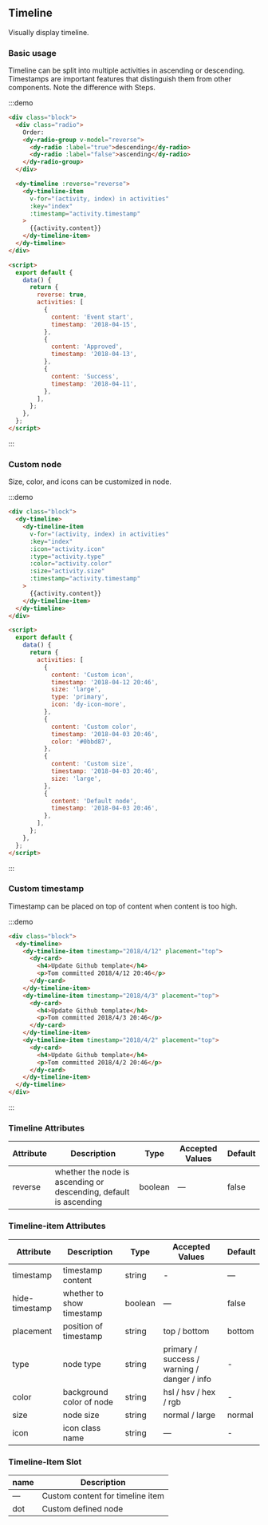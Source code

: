 ## Timeline

Visually display timeline.

### Basic usage

Timeline can be split into multiple activities in ascending or descending. Timestamps are important features that distinguish them from other components. Note the difference with Steps.

:::demo

```html
<div class="block">
  <div class="radio">
    Order:
    <dy-radio-group v-model="reverse">
      <dy-radio :label="true">descending</dy-radio>
      <dy-radio :label="false">ascending</dy-radio>
    </dy-radio-group>
  </div>

  <dy-timeline :reverse="reverse">
    <dy-timeline-item
      v-for="(activity, index) in activities"
      :key="index"
      :timestamp="activity.timestamp"
    >
      {{activity.content}}
    </dy-timeline-item>
  </dy-timeline>
</div>

<script>
  export default {
    data() {
      return {
        reverse: true,
        activities: [
          {
            content: 'Event start',
            timestamp: '2018-04-15',
          },
          {
            content: 'Approved',
            timestamp: '2018-04-13',
          },
          {
            content: 'Success',
            timestamp: '2018-04-11',
          },
        ],
      };
    },
  };
</script>
```

:::

### Custom node

Size, color, and icons can be customized in node.

:::demo

```html
<div class="block">
  <dy-timeline>
    <dy-timeline-item
      v-for="(activity, index) in activities"
      :key="index"
      :icon="activity.icon"
      :type="activity.type"
      :color="activity.color"
      :size="activity.size"
      :timestamp="activity.timestamp"
    >
      {{activity.content}}
    </dy-timeline-item>
  </dy-timeline>
</div>

<script>
  export default {
    data() {
      return {
        activities: [
          {
            content: 'Custom icon',
            timestamp: '2018-04-12 20:46',
            size: 'large',
            type: 'primary',
            icon: 'dy-icon-more',
          },
          {
            content: 'Custom color',
            timestamp: '2018-04-03 20:46',
            color: '#0bbd87',
          },
          {
            content: 'Custom size',
            timestamp: '2018-04-03 20:46',
            size: 'large',
          },
          {
            content: 'Default node',
            timestamp: '2018-04-03 20:46',
          },
        ],
      };
    },
  };
</script>
```

:::

### Custom timestamp

Timestamp can be placed on top of content when content is too high.

:::demo

```html
<div class="block">
  <dy-timeline>
    <dy-timeline-item timestamp="2018/4/12" placement="top">
      <dy-card>
        <h4>Update Github template</h4>
        <p>Tom committed 2018/4/12 20:46</p>
      </dy-card>
    </dy-timeline-item>
    <dy-timeline-item timestamp="2018/4/3" placement="top">
      <dy-card>
        <h4>Update Github template</h4>
        <p>Tom committed 2018/4/3 20:46</p>
      </dy-card>
    </dy-timeline-item>
    <dy-timeline-item timestamp="2018/4/2" placement="top">
      <dy-card>
        <h4>Update Github template</h4>
        <p>Tom committed 2018/4/2 20:46</p>
      </dy-card>
    </dy-timeline-item>
  </dy-timeline>
</div>
```

:::

### Timeline Attributes

| Attribute | Description                                                       | Type    | Accepted Values | Default |
| --------- | ----------------------------------------------------------------- | ------- | --------------- | ------- |
| reverse   | whether the node is ascending or descending, default is ascending | boolean | —               | false   |

### Timeline-item Attributes

| Attribute      | Description               | Type    | Accepted Values                             | Default |
| -------------- | ------------------------- | ------- | ------------------------------------------- | ------- |
| timestamp      | timestamp content         | string  | -                                           | —       |
| hide-timestamp | whether to show timestamp | boolean | —                                           | false   |
| placement      | position of timestamp     | string  | top / bottom                                | bottom  |
| type           | node type                 | string  | primary / success / warning / danger / info | -       |
| color          | background color of node  | string  | hsl / hsv / hex / rgb                       | -       |
| size           | node size                 | string  | normal / large                              | normal  |
| icon           | icon class name           | string  | —                                           | -       |

### Timeline-Item Slot

| name | Description                      |
| ---- | -------------------------------- |
| —    | Custom content for timeline item |
| dot  | Custom defined node              |
